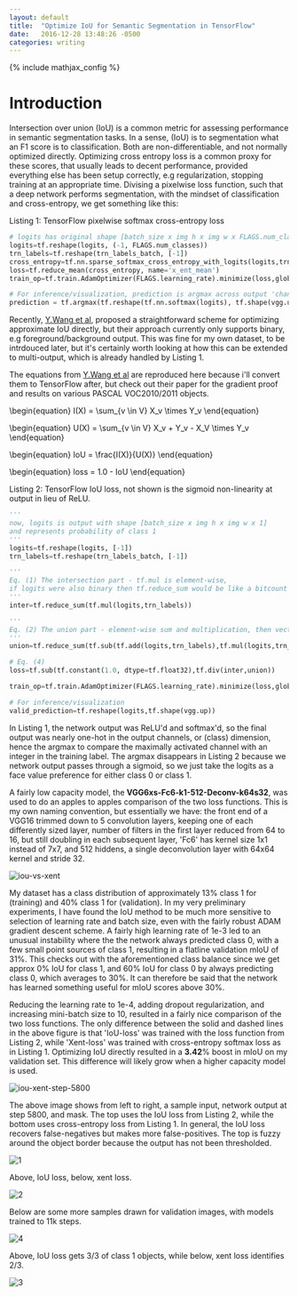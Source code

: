 ```yaml
---
layout: default
title:  "Optimize IoU for Semantic Segmentation in TensorFlow"
date:   2016-12-28 13:48:26 -0500
categories: writing
---
```


{% include mathjax_config %}

# Introduction

Intersection over union (IoU) is a common metric for assessing performance in semantic segmentation tasks. In a sense, (IoU) is to segmentation what an F1 score is to classification. Both are non-differentiable, and not normally optimized directly. Optimizing cross entropy loss is a common proxy for these scores, that usually leads to decent performance, provided everything else has been setup correctly, e.g regularization, stopping training at an appropriate time. Divising a pixelwise loss function, such that a deep network performs segmentation, with the mindset of classification and cross-entropy, we get something like this:

Listing 1: TensorFlow pixelwise softmax cross-entropy loss

```python
# logits has original shape [batch_size x img h x img w x FLAGS.num_classes]
logits=tf.reshape(logits, (-1, FLAGS.num_classes))
trn_labels=tf.reshape(trn_labels_batch, [-1])
cross_entropy=tf.nn.sparse_softmax_cross_entropy_with_logits(logits,trn_labels,name='x_ent')
loss=tf.reduce_mean(cross_entropy, name='x_ent_mean')
train_op=tf.train.AdamOptimizer(FLAGS.learning_rate).minimize(loss,global_step=global_step)

# For inference/visualization, prediction is argmax across output 'channels'
prediction = tf.argmax(tf.reshape(tf.nn.softmax(logits), tf.shape(vgg.up)), dimension=3)
```

Recently, [Y.Wang et al](http://www.cs.umanitoba.ca/~ywang/papers/isvc16.pdf "Optimizing Intersection-Over-Union in Deep
Neural Networks for Image Segmentation"), proposed a straightforward scheme for optimizing approximate IoU directly, but their approach currently only supports binary, e.g foreground/background output. This was fine for my own dataset, to be intrdouced later, but it's certainly worth looking at how this can be extended to multi-output, which is already handled by Listing 1.

The equations from [Y.Wang et al](http://www.cs.umanitoba.ca/~ywang/papers/isvc16.pdf "Optimizing Intersection-Over-Union in Deep
Neural Networks for Image Segmentation") are reproduced here because i'll convert them to TensorFlow after, but check out their paper for the gradient proof and results on various PASCAL VOC2010/2011 objects.

\begin{equation}
I(X) = \sum_{v \in V} X_v \times Y_v
\end{equation}

\begin{equation}
U(X) = \sum_{v \in V} X_v + Y_v - X_V \times Y_v
\end{equation}

\begin{equation}
IoU = \frac{I(X)}{U(X)}
\end{equation}

\begin{equation}
loss = 1.0 - IoU
\end{equation}


Listing 2: TensorFlow IoU loss, not shown is the sigmoid non-linearity at output in lieu of ReLU.

```python
'''
now, logits is output with shape [batch_size x img h x img w x 1] 
and represents probability of class 1
'''
logits=tf.reshape(logits, [-1])
trn_labels=tf.reshape(trn_labels_batch, [-1])

'''
Eq. (1) The intersection part - tf.mul is element-wise, 
if logits were also binary then tf.reduce_sum would be like a bitcount here.
'''
inter=tf.reduce_sum(tf.mul(logits,trn_labels))

'''
Eq. (2) The union part - element-wise sum and multiplication, then vector sum
'''
union=tf.reduce_sum(tf.sub(tf.add(logits,trn_labels),tf.mul(logits,trn_labels)))

# Eq. (4)
loss=tf.sub(tf.constant(1.0, dtype=tf.float32),tf.div(inter,union))

train_op=tf.train.AdamOptimizer(FLAGS.learning_rate).minimize(loss,global_step=global_step)

# For inference/visualization
valid_prediction=tf.reshape(logits,tf.shape(vgg.up))
```

In Listing 1, the network output was ReLU'd and softmax'd, so the final output was nearly one-hot in the output channels, or (class) dimension, hence the argmax to compare the maximally activated channel with an integer in the training label. The argmax disappears in Listing 2 because we network output passes through a sigmoid, so we just take the logits as a face value preference for either class 0 or class 1.

A fairly low capacity model, the __VGG6xs-Fc6-k1-512-Deconv-k64s32__, was used to do an apples to apples comparison of the two loss functions. This is my own naming convention, but essentially we have: the front end of a VGG16 trimmed down to 5 convolution layers, keeping one of each differently sized layer, number of filters in the first layer reduced from 64 to 16, but still doubling in each subsequent layer, 'Fc6' has kernel size 1x1 instead of 7x7, and 512 hiddens, a single deconvolution layer with 64x64 kernel and stride 32.

![iou-vs-xent]({{site.url}}/img/vgg6xs-fc6-k1-512-deconv-k64s32-iou-vs-xent.png)

My dataset has a class distribution of approximately 13% class 1 for (training) and 40% class 1 for (validation). In my very preliminary experiments, I have found the IoU method to be much more sensitive to selection of learning rate and batch size, even with the fairly robust ADAM gradient descent scheme. A fairly high learning rate of 1e-3 led to an unusual instability where the the network always predicted class 0, with a few small point sources of class 1, resulting in a flatline validation mIoU of 31%. This checks out with the aforementioned class balance since we get approx 0% IoU for class 1, and 60% IoU for class 0 by always predicting class 0, which averages to 30%. It can therefore be said that the network has learned something useful for mIoU scores above 30%. 

Reducing the learning rate to 1e-4, adding dropout regularization, and increasing mini-batch size to 10, resulted in a fairly nice comparison of the two loss functions. The only difference between the solid and dashed lines in the above figure is that 'IoU-loss' was trained with the loss function from Listing 2, while 'Xent-loss' was trained with cross-entropy softmax loss as in Listing 1. Optimizing IoU directly resulted in a __3.42__% boost in mIoU on my validation set. This difference will likely grow when a higher capacity model is used.

![iou-xent-step-5800]({{site.url}}/img/xent-vs-iou-stp5800.png)

The above image shows from left to right, a sample input, network output at step 5800, and mask. The top uses the IoU loss from Listing 2, while the bottom uses cross-entropy loss from Listing 1. In general, the IoU loss recovers false-negatives but makes more false-positives. The top is fuzzy around the object border because the output has not been thresholded.

![1]({{site.url}}/img/vgg7xs-fc6-512-rgb-bs10-lr1e-4-2.png)

Above, IoU loss, below, xent loss.

![2]({{site.url}}/img/vgg7xs-fc6-512-rgb-bs10-lr1e-4-xent-2-.png)

Below are some more samples drawn for validation images, with models trained to 11k steps.

![4]({{site.url}}/img/vgg7xs-fc6-512-rgb-bs10-lr1e-4-4.png)

Above, IoU loss gets 3/3 of class 1 objects, while below, xent loss identifies 2/3.

![3]({{site.url}}/img/vgg7xs-fc6-512-rgb-bs10-lr1e-4-xent-4-.png)

